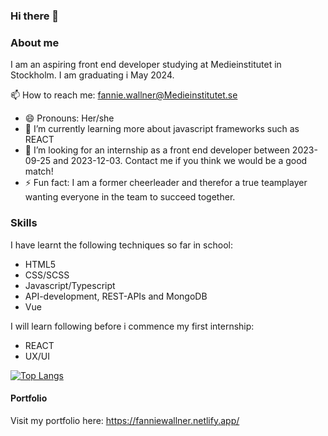 ### Hi there 👋

### About me

I am an aspiring front end developer studying at Medieinstitutet in Stockholm. I am graduating i May 2024. 

📫 How to reach me: fannie.wallner@Medieinstitutet.se
- 😄 Pronouns: Her/she
- 🌱 I’m currently learning more about javascript frameworks such as REACT
- 👯 I’m looking for an internship as a front end developer between 2023-09-25 and 2023-12-03. Contact me if you think we would be a good match!
- ⚡ Fun fact: I am a former cheerleader and therefor a true teamplayer wanting everyone in the team to succeed together.

### Skills

I have learnt the following techniques so far in school:

- HTML5
- CSS/SCSS
- Javascript/Typescript
- API-development, REST-APIs and MongoDB
- Vue

I will learn following before i commence my first internship:
- REACT
- UX/UI

[![Top Langs](https://github-readme-stats.vercel.app/api/top-langs/?username=fanniewallner&hide_progress=true)](https://github.com/fanniewallner/github-readme-stats)


#### Portfolio
Visit my portfolio here:
https://fanniewallner.netlify.app/

